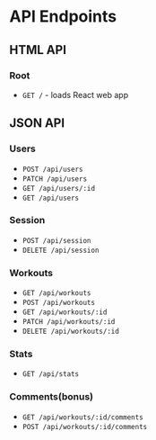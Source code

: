 # API Endpoints

## HTML API

### Root

 - `GET /` - loads React web app

## JSON API

### Users

 - `POST /api/users`
 - `PATCH /api/users`
 - `GET /api/users/:id`
 - `GET /api/users`

### Session
 - `POST /api/session`
 - `DELETE /api/session`

### Workouts

 - `GET /api/workouts`
 - `POST /api/workouts`
 - `GET /api/workouts/:id`
 - `PATCH /api/workouts/:id`
 - `DELETE /api/workouts/:id`

### Stats
 - `GET /api/stats`

### Comments(bonus)
 - `GET /api/workouts/:id/comments`
 - `POST /api/workouts/:id/comments`
 

